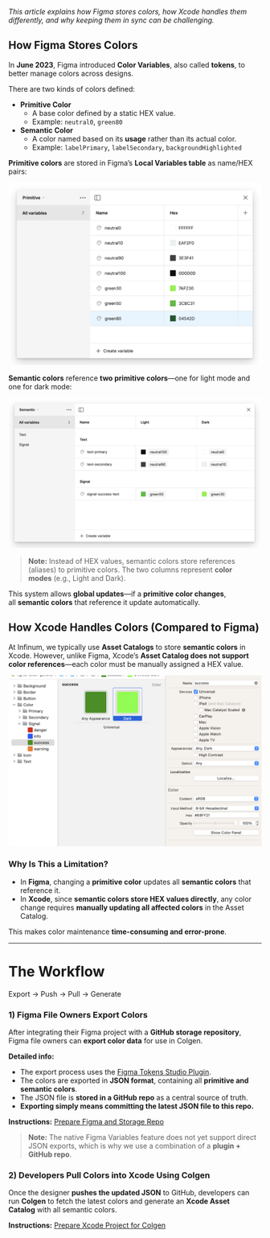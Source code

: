 *This article explains how Figma stores colors, how Xcode handles them differently, and why keeping them in sync can be challenging.*
## **How Figma Stores Colors**

In **June 2023**, Figma introduced **Color Variables**, also called **tokens**, to better manage colors across designs.

There are two kinds of colors defined:

- **Primitive Color**
    - A base color defined by a static HEX value.
    - Example: `neutral0`, `green80`
- **Semantic Color**
    - A color named based on its **usage** rather than its actual color.
    - Example: `labelPrimary`, `labelSecondary`, `backgroundHighlighted`

**Primitive colors** are stored in Figma’s **Local Variables table** as name/HEX pairs:

![image](ReadmeImages/figma-prim.png)

**Semantic colors** reference **two primitive colors**—one for light mode and one for dark mode:

![image](ReadmeImages/figma-sem.png)

> **Note:** Instead of HEX values, semantic colors store references (aliases) to primitive colors. The two columns represent **color modes** (e.g., Light and Dark).

This system allows **global updates**—if a **primitive color changes**, all **semantic colors** that reference it update automatically.
## **How Xcode Handles Colors (Compared to Figma)**

At Infinum, we typically use **Asset Catalogs** to store **semantic colors** in Xcode. However, unlike Figma, Xcode’s **Asset Catalog does not support color references**—each color must be manually assigned a HEX value.

![image](ReadmeImages/xcode-assets.png)
### **Why Is This a Limitation?**

- In **Figma**, changing a **primitive color** updates all **semantic colors** that reference it.
- In **Xcode**, since **semantic colors store HEX values directly**, any color change requires **manually updating all affected colors** in the Asset Catalog.

This makes color maintenance **time-consuming and error-prone**.

---

# **The Workflow**

Export → Push → Pull → Generate

### **1) Figma File Owners Export Colors**

After integrating their Figma project with a **GitHub storage repository**, Figma file owners can **export color data** for use in Colgen.

**Detailed info:**

- The export process uses the [Figma Tokens Studio Plugin](https://tokens.studio/).
- The colors are exported in **JSON format**, containing all **primitive and semantic colors**.
- The JSON file is **stored in a GitHub repo** as a central source of truth.
- **Exporting simply means committing the latest JSON file to this repo.**

**Instructions:** [Prepare Figma and Storage Repo](Readme_setup_prepare_figma.md)

> **Note:** The native Figma Variables feature does not yet support direct JSON exports, which is why we use a combination of a **plugin + GitHub repo**.

### **2) Developers Pull Colors into Xcode Using Colgen**

Once the designer **pushes the updated JSON** to GitHub, developers can run **Colgen** to fetch the latest colors and generate an **Xcode Asset Catalog** with all semantic colors.

**Instructions:** [Prepare Xcode Project for Colgen](Readme_setup_prepare_xcode.md)